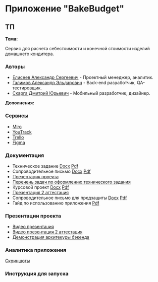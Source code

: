 # Приложение "BakeBudget"
## ТП 

**Тема:**

Сервис для расчета себестоимости и конечной стоимости изделий домашнего кондитера.

### Авторы

- [Елисеев Александр Сергеевич](https://github.com/SanyaElis) - Проектный менеджер, аналитик.
- [Галимов Александр Эльдарович](https://github.com/AlexanderGalimov) - Back-end разработчик, QA-тестировщик.
- [Скарга Дмитрий Юрьевич](https://github.com/13090903) - Мобильный разработчик, дизайнер.

**Дополнения:**
### Сервисы

* [Miro](https://miro.com/app/board/uXjVNqRPHSs=/?share_link_id=449109766584)
* [YouTrack](https://sanchez-z.youtrack.cloud/projects/9a3c3d28-ab45-4f2d-937a-4389b2f54637)
* [Trello](https://trello.com/b/kgTNPGcG/тп-кондитерская)
* [Figma](https://www.figma.com/file/GFRUeMD9IpJM1xOFuhfvfW/Untitled?type=design&node-id=0%3A1&mode=design&t=7rmJviXeKvQRqdPN-1)

### Документация

* Техническое задание [Docx](documentation/ТЗ%20команда%201.docx) [Pdf](documentation/ТЗ%20команда%201.pdf)
* Сопроводительное письмо [Docx](documentation/сопроводительное%20письмо.docx) [Pdf](documentation/сопроводительное%20письмо.pdf)
* [Презентация проекта](https://docs.google.com/presentation/d/1YVuD0a0csokh8GaZ2JERykfH-5t8-e2W/edit?usp=drive_link&ouid=104603938444116681002&rtpof=true&sd=true)
* [Перечень задач по оформлению технического задания](documentation/Перечень%20задач%20по%20оформлению%20технического%20задания.pdf)
* Курсовой проект [Docx](documentation/Курсовой_проект_Bake_Budget.docx) [Pdf](documentation/Курсовой_проект_Bake_Budget.pdf)
* [Презентация 2 аттестация](https://docs.google.com/presentation/d/1tnxFeujkbwyB35coAObQSXqmEiOZm4jcZZVDvUfaaHU/edit?usp=drive_link)
* Сопроводительное письмо для предзащиты [Docx](documentation/Сопроводительное%20письмо%20печать.docx) [Pdf](documentation/Сопроводительное%20письмо%20печать.pdf)
* Гайд по использованию приложения [Pdf](documentation/гайд%20по%20использованию%20приложения.pdf)

### Презентации проекта

* [Видео презентация](https://drive.google.com/file/d/1Fr9vC5JxepWaS89brrDBM0Fwg12hTWZ8/view?usp=sharing)
* [Видео презентация 2 аттестация](https://drive.google.com/file/d/1EO0q1QOWb1bmxgW6Ro18P4GpF2LDYC_3/view?usp=drive_link)
* [Демонстрация архитекуры бэкенда](https://drive.google.com/file/d/1mlHyg8lvg_KgqsjqRLe2lQ8MDQ1ApRKa/view?usp=sharing)

### Аналитика приложения

[Скриншоты](analytics/)

### Инструкция для запуска
